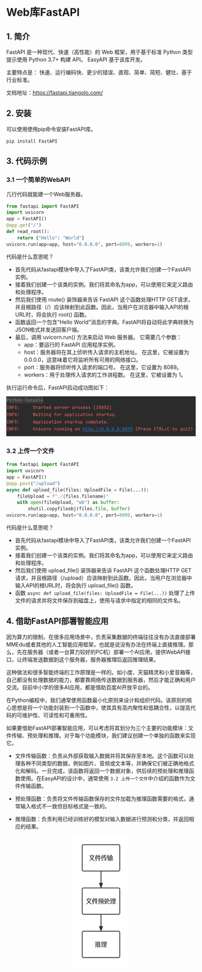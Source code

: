 # Web库FastAPI

## 1. 简介

FastAPI 是一种现代、快速（高性能）的 Web 框架，用于基于标准 Python 类型提示使用 Python 3.7+ 构建 API。 EasyAPI 基于该库开发。

主要特点是： 快速、运行编码快、更少的错误、直观、简单、简短、健壮、基于行业标准。

文档地址：https://fastapi.tiangolo.com/

## 2. 安装

可以使用使用pip命令安装FastAPI库。

```
pip install FastAPI
```

## 3. 代码示例

### 3.1 一个简单的WebAPI

几行代码就能建一个Web服务器。

```python
from fastapi import FastAPI
import uvicorn
app = FastAPI()
@app.get("/")
def read_root():
    return {"Hello": "World"}
uvicorn.run(app=app, host="0.0.0.0", port=8099, workers=1)
```

代码是什么意思呢？

- 首先代码从fastapi模块中导入了FastAPI类，该类允许我们创建一个FastAPI实例。
- 接着我们创建一个该类的实例。我们将其命名为app，可以使用它来定义路由和处理程序。
- 然后我们使用 route() 装饰器来告诉 FastAPI 这个函数处理HTTP GET请求，并且根路径（/）应该映射到此函数。因此，当用户在浏览器中输入API的根URL时，将会执行 root() 函数。
- 函数返回一个包含“Hello World”消息的字典。FastAPI将自动将此字典转换为JSON格式并发送回客户端。
- 最后，调用 uvicorn.run() 方法来启动 Web 服务器。 它需要几个参数：
  - app：要运行的 FastAPI 应用程序实例。
  - host：服务器将在其上侦听传入请求的主机地址。 在这里，它被设置为 0.0.0.0，这意味着它将监听所有可用的网络接口。
  - port：服务器将侦听传入请求的端口号。 在这里，它设置为 8089。
  - workers：用于处理传入请求的工作进程数。 在这里，它被设置为 1。

执行运行命令后，FastAPI启动成功图如下：

![avatar](../../build/html/_images/FastAPI启动成功图.JPG)


### 3.2 上传一个文件

```python
from fastapi import FastAPI
import uvicorn
app = FastAPI()
@app.post("/upload")
async def upload_file(files: UploadFile = File(...)):
    fileUpload = f"./{files.filename}"
    with open(fileUpload, "wb") as buffer:
        shutil.copyfileobj(files.file, buffer)
uvicorn.run(app=app, host="0.0.0.0", port=8099, workers=1)
```
代码是什么意思呢？

- 首先代码从fastapi模块中导入了FastAPI类，该类允许我们创建一个FastAPI实例。
- 接着我们创建一个该类的实例。我们将其命名为app，可以使用它来定义路由和处理程序。
- 然后我们使用 upload_file() 装饰器来告诉 FastAPI 这个函数处理HTTP GET请求，并且根路径（/upload）应该映射到此函数。因此，当用户在浏览器中输入API的根URL时，将会执行 upload_file() 函数。
- 函数 `async def upload_file(files: UploadFile = File(...))` 处理了上传文件的请求并将文件保存到磁盘上，使用与请求中指定的相同的文件名。

## 4. 借助FastAPI部署智能应用

因为算力的限制，在很多应用场景中，负责采集数据的终端往往没有办法直接部署MMEdu或者其他的人工智能应用框架，也就是说没有办法在终端上直接推理。那么，先在服务器（或者一台算力较好的PC机）部署一个AI应用，提供WebAPI接口，让终端发送数据到这个服务器，服务器推理后返回推理结果。

这种做法和很多智能终端的工作原理是一样的。如小度、天猫精灵和小爱音箱等，自己都没有处理数据的能力，都要靠网络传送数据到服务器，然后才能正确和用户交流。目前中小学的很多AI应用，都是借助百度AI开放平台的。

在Python编程中，我们通常使用函数最小化原则来设计和组织代码。该原则的核心思想是将一个功能封装到一个函数中，使其具有高内聚性和低耦合性，以提高代码的可维护性、可读性和可重用性。

如果要借助FastAPI部署智能应用，可以考虑将其划分为三个主要的功能模块：文件传输、预处理和推理。对于每个功能模块，我们建议创建一个单独的函数来实现它。

- 文件传输函数：负责从外部获取输入数据并将其保存至本地。这个函数可以处理各种不同类型的数据，例如图片、音频或文本等，并确保它们被正确地格式化和解码。一旦完成，该函数将返回一个数据对象，供后续的预处理和推理函数使用。在EasyAPI的设计中，通常使用 `3.2 上传一个文件`中介绍的函数作为文件传输函数。

- 预处理函数：负责将文件传输函数保存的文件加载为推理函数需要的格式，通常输入格式不一致但目标格式是一致的。

- 推理函数：负责利用已经训练好的模型对输入数据进行预测和分类，并返回相应的结果。

<div align="center">
  <img src="../../build/html/_images/借助FastAPI部署智能应用.png" alt="avatar">
</div>


